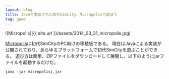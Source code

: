 ```yaml
---
layout: blog
title: Javaで実装された初代SimCity、Micropolisで遊ぼう
tag: game
---
```




![Micropolis]({{ site.url }}/assets/2014_03_31_micropolis.jpg)

[Micropolis](http://code.google.com/p/micropolis/)は初代SimCityのPC向けの移植版である。
現在はJavaによる実装が公開されており、あらゆるプラットフォームで初代SimCityを遊ぶことができる。
遊び方は簡単、ZIPファイルをダウンロードして展開し、以下のようにjarファイルを起動するだけだ。

    java -jar micropolisj.jar

